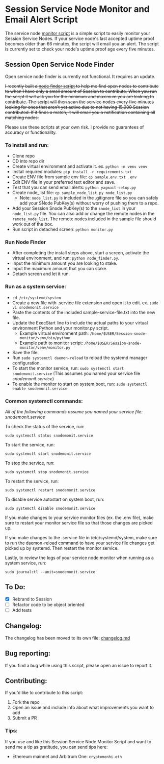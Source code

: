 # Session Service Node Monitor and Email Alert Script

The service node [monitor script](monitor.py) is a simple script to easily monitor your Session Service Nodes. If your
service node's last accepted uptime proof becomes older than 66 minutes, the script will email you an alert. The script
is currently set to check your node's uptime proof age every five minutes.

## Session Open Service Node Finder

Open service node finder is currently not functional. It requires an update.

~~I recently built a [node finder script](node_finder.py) to help me find open nodes to contribute to when I have only a
small amount of Session to contribute. When you run the script it will ask you for the minimum and maximum you are looking
to contribute. The script will then scan the service nodes every five minutes looking for ones that aren't yet active
due to not having 15,000 Session contributed. If it finds a match, it will email you a notification containing all
matching nodes.~~

Please use these scripts at your own risk. I provide no guarantees of accuracy or functionality.


### To install and run:
 - Clone repo
 - CD into repo dir
 - Create virtual environment and activate it. ex. `python -m venv venv`
 - Install required modules: `pip install -r requirements.txt`
 - Create ENV file from sample env file: `cp sample.env.txt .env`
 - Edit ENV file in your preferred text editor and save.
 - Test that you can send email alerts: `python yagmail-setup.py`
 - Create node_list file: `cp sample_node_list.py node_list.py`
   - Note: `node_list.py` is included in the .gitignore file so you can safely add your SNode PubKey(s) without worry of pushing them to a repo.
 - Add your Session Snode PubKey(s) to the `snode_list` in your `node_list.py` file. You can also add or change the remote nodes in the `remote_node_list`. The remote nodes included in the sample file should work out of the box.   
 - Run script in detached screen: `python monitor.py`

### Run Node Finder
 - After completing the install steps above, start a screen, activate the virtual environment, and run: `python node_finder.py`.
 - Input the minimum amount you are looking to stake.
 - Input the maximum amount that you can stake.
 - Detach screen and let it run.

### Run as a system service:
 - `cd /etc/systemd/system`
 - Create a new file with .service file extension and open it to edit. ex. `sudo vi snodemonit.service`
 - Paste the contents of the included sample-service-file.txt into the new file.
 - Update the ExecStart line to include the actual paths to your virtual environment Python and your monitor.py script.
   - Example virtual environment path: `/home/$USER/Session-snode-monitor/venv/bin/python`
   - Example path to monitor script: `/home/$USER/Session-snode-monitor/venv/monitor.py`
 - Save the file.
 - Run `sudo systemctl daemon-reload` to reload the systemd manager configuration.
 - To start the monitor service, run: `sudo systemctl start snodemonit.service` (This assumes you named your service file *snodemonit.service*)
 - To enable the monitor to start on system boot, run: `sudo systemctl enable snodemonit.service`


### Common systemctl commands:

*All of the following commands assume you named your service file: snodemonit.service*

To check the status of the service, run:

`sudo systemctl status snodemonit.service`

To start the service, run:

`sudo systemctl start snodemonit.service`

To stop the service, run:

`sudo systemctl stop snodemonit.service`

To restart the service, run:

`sudo systemctl restart snodemonit.service`

To disable service autostart on system boot, run: 

`sudo systemctl disable snodemonit.service`

If you make changes to your service monitor files (ex. the .env file), make sure to restart your monitor service file so that those changes are picked up.

If you make changes to the .service file in /etc/systemd/system, make sure to run the daemon-reload command to have your service file changes get picked up by systemd. Then restart the monitor service.

Lastly, to review the logs of your service node monitor when running as a system service, run:

`sudo journalctl --unit=snodemonit.service`


## To Do:
 - [x] Rebrand to Session
 - [ ] Refactor code to be object oriented
 - [ ] Add tests

## Changelog:

The changelog has been moved to its own file: [changelog.md](changelog.md)

## Bug reporting:

If you find a bug while using this script, please open an issue to report it.

## Contributing:

If you'd like to contribute to this script:
 1. Fork the repo
 1. Open an issue and include info about what improvements you want to add
 1. Submit a PR

### Tips:

If you use and like this Session Service Node Monitor Script and want to send me a tip as gratitude, you can send tips here:

- Ethereum mainnet and Arbitrum One: `cryptomonhi.eth`
